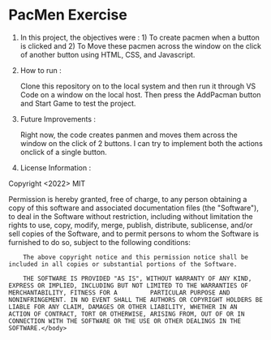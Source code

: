 # PacMen Exercise
1) In this project, the objectives were : 1) To create pacmen when a button is clicked and 2) To Move these pacmen across the window on the click of another button using HTML, CSS, and Javascript.

2) <h>How to run :</h>

   <body>Clone this repository on to the local system and then run it through VS Code on a window on the local host. Then press the AddPacman button and Start Game to       test the project.</body>

3) <h>Future Improvements :</h>

    <body>Right now, the code creates panmen and moves them across the window on the click of 2 buttons. I can try to implement both the actions onclick of a single          button.</body>

4) <h>License Information : </h>

 <h>Copyright <2022> MIT </h>
<body>  Permission is hereby granted, free of charge, to any person obtaining a copy of this software and associated documentation files (the "Software"), to deal in the         Software without restriction, including without limitation the rights to use, copy, modify, merge, publish, distribute, sublicense, and/or sell copies of the             Software, and to permit persons to whom the Software is furnished to do so, subject to the following conditions:

        The above copyright notice and this permission notice shall be included in all copies or substantial portions of the Software.

        THE SOFTWARE IS PROVIDED "AS IS", WITHOUT WARRANTY OF ANY KIND, EXPRESS OR IMPLIED, INCLUDING BUT NOT LIMITED TO THE WARRANTIES OF MERCHANTABILITY, FITNESS FOR A         PARTICULAR PURPOSE AND NONINFRINGEMENT. IN NO EVENT SHALL THE AUTHORS OR COPYRIGHT HOLDERS BE LIABLE FOR ANY CLAIM, DAMAGES OR OTHER LIABILITY, WHETHER IN AN             ACTION OF CONTRACT, TORT OR OTHERWISE, ARISING FROM, OUT OF OR IN CONNECTION WITH THE SOFTWARE OR THE USE OR OTHER DEALINGS IN THE SOFTWARE.</body>
